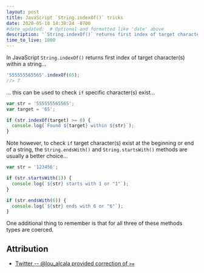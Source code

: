 ```yaml
---
layout: post
title: JavaScript `String.indexOf()` tricks
date: 2020-05-18 14:38:24 -0700
#date_updated:  # Optional and formatted like 'date' above
description: '`String.indexOf()` returns first index of target character(s) within a string'
time_to_live: 1800
---
```




In JavaScript `String.indexOf()` returns first index of target character(s) within a string...


```javascript
'555555565565'.indexOf(65);
//> 7
```


... this can be used to check `if` specific character(s) exist...


```javascript
var str = '555555565565';
var target = '65';

if (str.indexOf(target) >= 0) {
  console.log(`Found ${target} within ${str}`);
}
```


Note however, to check `if` target character(s) exist at the beginning or end of a string, the `String.endsWith()` and `String.startsWith()` methods are usually a better choice...


```javascript
var str = '123456';

if (str.startsWith(1)) {
  console.log(`${str} starts with 1 or "1"`);
}

if (str.endsWith(6)) {
  console.log(`${str} ends with 6 or "6"`);
}
```


One additional thing to remember is that for all three of these methods types are coerced.


## Attribution


- [Twitter -- @lou_alcala provided correction of `>=`](https://twitter.com/lou_alcala/status/1262537125695819782)
